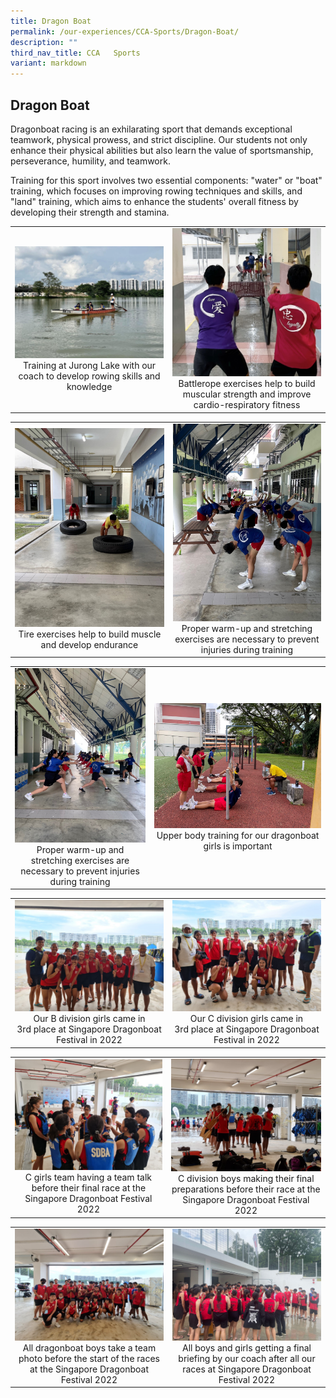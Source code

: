 ```yaml
---
title: Dragon Boat
permalink: /our-experiences/CCA-Sports/Dragon-Boat/
description: ""
third_nav_title: CCA   Sports
variant: markdown
---
```

## Dragon Boat



Dragonboat racing is an exhilarating sport that demands exceptional teamwork, physical prowess, and strict discipline. Our students not only enhance their physical abilities but also learn the value of sportsmanship, perseverance, humility, and teamwork. 

Training for this sport involves two essential components: "water" or "boat" training, which focuses on improving rowing techniques and skills, and "land" training, which aims to enhance the students' overall fitness by developing their strength and stamina.

|   |   |
|---|---|
| ![](/images/JSD1-Photo%201.jpg)<center>Training at Jurong Lake with our coach to develop rowing skills and knowledge</center> | ![](/images/JSD2-Photo%202.jpg)<center>Battlerope exercises help to build muscular strength and improve cardio-respiratory fitness</center> |

|   |   |
|---|---|
| ![](/images/JSD3-Photo%203.jpg)<center>Tire exercises help to build muscle and develop endurance</center> | ![](/images/JSD4-Photo%204.jpg)<center>Proper warm-up and stretching exercises are necessary to prevent injuries during training</center> |

|   |   |
|---|---|
| ![](/images/JSD5-Photo%2012.jpg) <center>Proper warm-up and stretching exercises are necessary to prevent injuries during training</center> | ![](/images/JSD6-Photo%205.jpg) <center>Upper body training for our dragonboat girls is important</center> |

|   |   |
|---|---|
| ![](/images/JSD7-Photo%206.jpg) <center>Our B division girls came in 3rd&nbsp;place at  Singapore Dragonboat Festival in 2022</center>| ![](/images/JSD8-Photo%207.jpg) <center>Our C division girls came in 3rd&nbsp;place at Singapore Dragonboat Festival in 2022</center> |



|   |   |
|---|---|
| ![](/images/JSD9-Photo%208.jpg) <center>C girls team having a team talk before  their final race at the Singapore Dragonboat Festival 2022</center> | ![](/images/JSD10-Photo%209.jpg)<center>C division boys making their final  preparations before their race at the Singapore Dragonboat Festival 2022</center> |

|   |   |
|---|---|
| ![](/images/JSD11-Photo%2010.jpg) <center>All dragonboat boys take a team photo  before the start of the races at the Singapore Dragonboat Festival 2022</center> | ![](/images/JSD12-Photo%2011.jpg) <center>All boys and girls getting a final briefing by our coach after all our races at Singapore Dragonboat Festival 2022</center> |